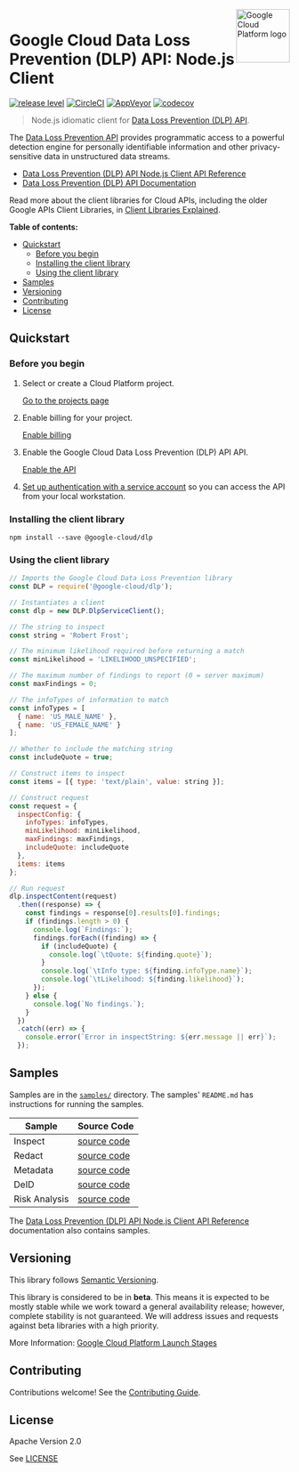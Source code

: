 <img src="https://avatars2.githubusercontent.com/u/2810941?v=3&s=96" alt="Google Cloud Platform logo" title="Google Cloud Platform" align="right" height="96" width="96"/>

# Google Cloud Data Loss Prevention (DLP) API: Node.js Client

[![release level](https://img.shields.io/badge/release%20level-beta-yellow.svg?style&#x3D;flat)](https://cloud.google.com/terms/launch-stages)
[![CircleCI](https://img.shields.io/circleci/project/github/GoogleCloudPlatform/google-cloud-node.svg?style=flat)](https://circleci.com/gh/GoogleCloudPlatform/google-cloud-node)
[![AppVeyor](https://ci.appveyor.com/api/projects/status/github/GoogleCloudPlatform/google-cloud-node?branch=master&svg=true)](https://ci.appveyor.com/project/GoogleCloudPlatform/google-cloud-node)
[![codecov](https://img.shields.io/codecov/c/github/GoogleCloudPlatform/google-cloud-node/master.svg?style=flat)](https://codecov.io/gh/GoogleCloudPlatform/google-cloud-node)

> Node.js idiomatic client for [Data Loss Prevention (DLP) API][product-docs].

The [Data Loss Prevention API](https://cloud.google.com/dlp/docs/) provides programmatic access to a powerful detection engine for personally identifiable information and other privacy-sensitive data in unstructured data streams.

* [Data Loss Prevention (DLP) API Node.js Client API Reference][client-docs]
* [Data Loss Prevention (DLP) API Documentation][product-docs]

Read more about the client libraries for Cloud APIs, including the older
Google APIs Client Libraries, in [Client Libraries Explained][explained].

[explained]: https://cloud.google.com/apis/docs/client-libraries-explained

**Table of contents:**

* [Quickstart](#quickstart)
  * [Before you begin](#before-you-begin)
  * [Installing the client library](#installing-the-client-library)
  * [Using the client library](#using-the-client-library)
* [Samples](#samples)
* [Versioning](#versioning)
* [Contributing](#contributing)
* [License](#license)

## Quickstart

### Before you begin

1.  Select or create a Cloud Platform project.

    [Go to the projects page][projects]

1.  Enable billing for your project.

    [Enable billing][billing]

1.  Enable the Google Cloud Data Loss Prevention (DLP) API API.

    [Enable the API][enable_api]

1.  [Set up authentication with a service account][auth] so you can access the
    API from your local workstation.

[projects]: https://console.cloud.google.com/project
[billing]: https://support.google.com/cloud/answer/6293499#enable-billing
[enable_api]: https://console.cloud.google.com/flows/enableapi?apiid=dlp.googleapis.com
[auth]: https://cloud.google.com/docs/authentication/getting-started

### Installing the client library

    npm install --save @google-cloud/dlp

### Using the client library

```javascript
// Imports the Google Cloud Data Loss Prevention library
const DLP = require('@google-cloud/dlp');

// Instantiates a client
const dlp = new DLP.DlpServiceClient();

// The string to inspect
const string = 'Robert Frost';

// The minimum likelihood required before returning a match
const minLikelihood = 'LIKELIHOOD_UNSPECIFIED';

// The maximum number of findings to report (0 = server maximum)
const maxFindings = 0;

// The infoTypes of information to match
const infoTypes = [
  { name: 'US_MALE_NAME' },
  { name: 'US_FEMALE_NAME' }
];

// Whether to include the matching string
const includeQuote = true;

// Construct items to inspect
const items = [{ type: 'text/plain', value: string }];

// Construct request
const request = {
  inspectConfig: {
    infoTypes: infoTypes,
    minLikelihood: minLikelihood,
    maxFindings: maxFindings,
    includeQuote: includeQuote
  },
  items: items
};

// Run request
dlp.inspectContent(request)
  .then((response) => {
    const findings = response[0].results[0].findings;
    if (findings.length > 0) {
      console.log(`Findings:`);
      findings.forEach((finding) => {
        if (includeQuote) {
          console.log(`\tQuote: ${finding.quote}`);
        }
        console.log(`\tInfo type: ${finding.infoType.name}`);
        console.log(`\tLikelihood: ${finding.likelihood}`);
      });
    } else {
      console.log(`No findings.`);
    }
  })
  .catch((err) => {
    console.error(`Error in inspectString: ${err.message || err}`);
  });
```

## Samples

Samples are in the [`samples/`](https://github.com/GoogleCloudPlatform/google-cloud-node/blob/master/samples) directory. The samples' `README.md`
has instructions for running the samples.

| Sample                      | Source Code                       |
| --------------------------- | --------------------------------- |
| Inspect | [source code](https://github.com/GoogleCloudPlatform/google-cloud-node/blob/master/samples/inspect.js) |
| Redact | [source code](https://github.com/GoogleCloudPlatform/google-cloud-node/blob/master/samples/redact.js) |
| Metadata | [source code](https://github.com/GoogleCloudPlatform/google-cloud-node/blob/master/samples/metadata.js) |
| DeID | [source code](https://github.com/GoogleCloudPlatform/google-cloud-node/blob/master/samples/deid.js) |
| Risk Analysis | [source code](https://github.com/GoogleCloudPlatform/google-cloud-node/blob/master/samples/risk.js) |

The [Data Loss Prevention (DLP) API Node.js Client API Reference][client-docs] documentation
also contains samples.

## Versioning

This library follows [Semantic Versioning](http://semver.org/).

This library is considered to be in **beta**. This means it is expected to be
mostly stable while we work toward a general availability release; however,
complete stability is not guaranteed. We will address issues and requests
against beta libraries with a high priority.

More Information: [Google Cloud Platform Launch Stages][launch_stages]

[launch_stages]: https://cloud.google.com/terms/launch-stages

## Contributing

Contributions welcome! See the [Contributing Guide](.github/CONTRIBUTING.md).

## License

Apache Version 2.0

See [LICENSE](LICENSE)

[client-docs]: https://cloud.google.com/nodejs/docs/reference/dlp/latest/
[product-docs]: https://cloud.google.com/dlp/docs/

